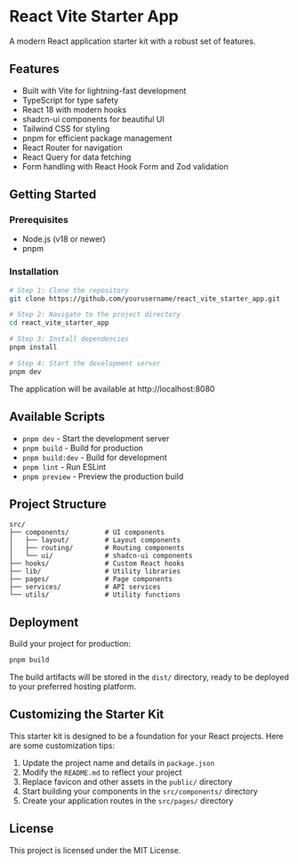# React Vite Starter App

A modern React application starter kit with a robust set of features.

## Features

- Built with Vite for lightning-fast development
- TypeScript for type safety
- React 18 with modern hooks
- shadcn-ui components for beautiful UI
- Tailwind CSS for styling
- pnpm for efficient package management
- React Router for navigation
- React Query for data fetching
- Form handling with React Hook Form and Zod validation

## Getting Started

### Prerequisites

- Node.js (v18 or newer)
- pnpm

### Installation

```sh
# Step 1: Clone the repository
git clone https://github.com/yourusername/react_vite_starter_app.git

# Step 2: Navigate to the project directory
cd react_vite_starter_app

# Step 3: Install dependencies
pnpm install

# Step 4: Start the development server
pnpm dev
```

The application will be available at http://localhost:8080

## Available Scripts

- `pnpm dev` - Start the development server
- `pnpm build` - Build for production
- `pnpm build:dev` - Build for development
- `pnpm lint` - Run ESLint
- `pnpm preview` - Preview the production build

## Project Structure

```
src/
├── components/         # UI components
│   ├── layout/         # Layout components
│   ├── routing/        # Routing components
│   └── ui/             # shadcn-ui components
├── hooks/              # Custom React hooks
├── lib/                # Utility libraries
├── pages/              # Page components
├── services/           # API services
└── utils/              # Utility functions
```

## Deployment

Build your project for production:

```sh
pnpm build
```

The build artifacts will be stored in the `dist/` directory, ready to be deployed to your preferred hosting platform.

## Customizing the Starter Kit

This starter kit is designed to be a foundation for your React projects. Here are some customization tips:

1. Update the project name and details in `package.json`
2. Modify the `README.md` to reflect your project
3. Replace favicon and other assets in the `public/` directory
4. Start building your components in the `src/components/` directory
5. Create your application routes in the `src/pages/` directory

## License

This project is licensed under the MIT License.
